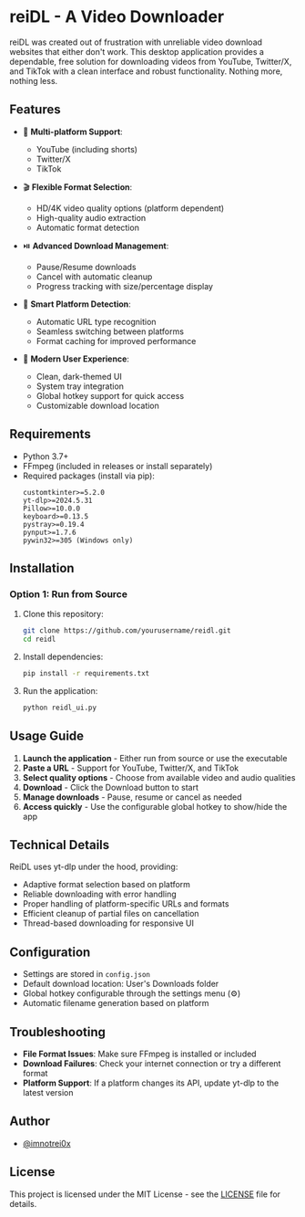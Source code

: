# reiDL - A Video Downloader

reiDL was created out of frustration with unreliable video download websites that either don't work. This desktop application provides a dependable, free solution for downloading videos from YouTube, Twitter/X, and TikTok with a clean interface and robust functionality. Nothing more, nothing less.

## Features

- 🎥 **Multi-platform Support**:
  - YouTube (including shorts)
  - Twitter/X 
  - TikTok

- 🎬 **Flexible Format Selection**:
  - HD/4K video quality options (platform dependent)
  - High-quality audio extraction
  - Automatic format detection

- ⏯️ **Advanced Download Management**:
  - Pause/Resume downloads
  - Cancel with automatic cleanup
  - Progress tracking with size/percentage display

- 🔄 **Smart Platform Detection**:
  - Automatic URL type recognition
  - Seamless switching between platforms
  - Format caching for improved performance
  
- 🎨 **Modern User Experience**:
  - Clean, dark-themed UI
  - System tray integration
  - Global hotkey support for quick access
  - Customizable download location

## Requirements

- Python 3.7+
- FFmpeg (included in releases or install separately)
- Required packages (install via pip):
  ```
  customtkinter>=5.2.0
  yt-dlp>=2024.5.31
  Pillow>=10.0.0
  keyboard>=0.13.5
  pystray>=0.19.4
  pynput>=1.7.6
  pywin32>=305 (Windows only)
  ```

## Installation

### Option 1: Run from Source

1. Clone this repository:
   ```bash
   git clone https://github.com/yourusername/reidl.git
   cd reidl
   ```

2. Install dependencies:
   ```bash
   pip install -r requirements.txt
   ```

3. Run the application:
   ```bash
   python reidl_ui.py
   ```

## Usage Guide

1. **Launch the application** - Either run from source or use the executable
2. **Paste a URL** - Support for YouTube, Twitter/X, and TikTok
3. **Select quality options** - Choose from available video and audio qualities
4. **Download** - Click the Download button to start
5. **Manage downloads** - Pause, resume or cancel as needed
6. **Access quickly** - Use the configurable global hotkey to show/hide the app

## Technical Details

ReiDL uses yt-dlp under the hood, providing:

- Adaptive format selection based on platform
- Reliable downloading with error handling
- Proper handling of platform-specific URLs and formats
- Efficient cleanup of partial files on cancellation
- Thread-based downloading for responsive UI

## Configuration

- Settings are stored in `config.json`
- Default download location: User's Downloads folder
- Global hotkey configurable through the settings menu (⚙️)
- Automatic filename generation based on platform

## Troubleshooting

- **File Format Issues**: Make sure FFmpeg is installed or included
- **Download Failures**: Check your internet connection or try a different format
- **Platform Support**: If a platform changes its API, update yt-dlp to the latest version

## Author

- [@imnotrei0x](https://x.com/imnotrei0x)

## License

This project is licensed under the MIT License - see the [LICENSE](LICENSE) file for details. 